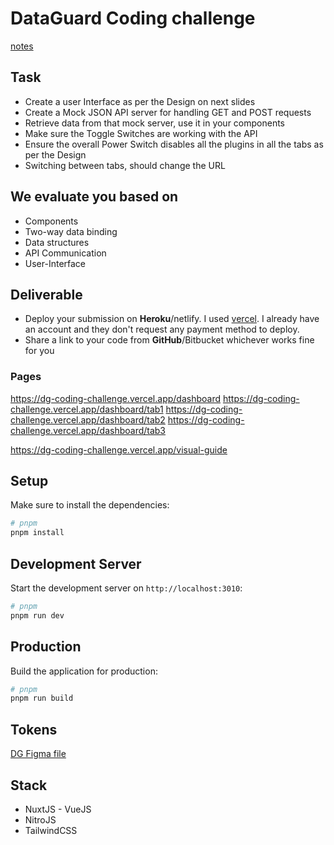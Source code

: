 # DataGuard Coding challenge

[notes](./PLANNING.md)

## Task

- Create a user Interface as per the Design on next slides
- Create a Mock JSON API server for handling GET and POST requests
- Retrieve data from that mock server, use it in your components
- Make sure the Toggle Switches are working with the API
- Ensure the overall Power Switch disables all the plugins in all the tabs as per the Design
- Switching between tabs, should change the URL

## We evaluate you based on

- Components
- Two-way data binding
- Data structures
- API Communication
- User-Interface

## Deliverable

- Deploy your submission on **Heroku**/netlify. I used [vercel](https://vercel.com/dashboard). I already have an account and they don't request any payment method to deploy.
- Share a link to your code from **GitHub**/Bitbucket whichever works fine for you

### Pages

https://dg-coding-challenge.vercel.app/dashboard
https://dg-coding-challenge.vercel.app/dashboard/tab1
https://dg-coding-challenge.vercel.app/dashboard/tab2
https://dg-coding-challenge.vercel.app/dashboard/tab3

https://dg-coding-challenge.vercel.app/visual-guide

## Setup

Make sure to install the dependencies:

```bash
# pnpm
pnpm install
```

## Development Server

Start the development server on `http://localhost:3010`:

```bash
# pnpm
pnpm run dev
```

## Production

Build the application for production:

```bash
# pnpm
pnpm run build
```

## Tokens

[DG Figma file](https://www.figma.com/file/fjO8pNw4YkZ2bZr4RQ1SMN/DataGuard-DS?type=design&node-id=14%3A36&mode=design&t=lI75MHet3QllzvH7-1)

## Stack

- NuxtJS - VueJS
- NitroJS
- TailwindCSS
